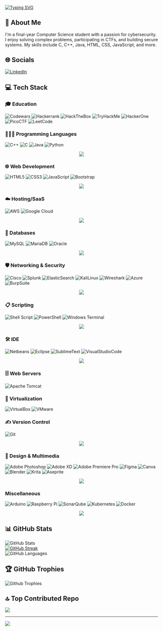 [![Typing SVG](https://readme-typing-svg.demolab.com?font=Bungee+Spice&pause=1000&center=true&vCenter=true&width=500&height=70&lines=+Hi+there%F0%9F%91%8B;I'm+Victor+Kravchuk+Vorkevych+)](https://git.io/typing-svg)
## 💫 About Me
I'm a final-year Computer Science student with a passion for cybersecurity. I enjoy solving complex problems, participating in CTFs, and building secure systems. My skills include C, C++, Java, HTML, CSS, JavaScript, and more.

## 🌐 Socials
[![LinkedIn](https://img.shields.io/badge/LinkedIn-%230077B5.svg?logo=linkedin&logoColor=white)](https://linkedin.com/in/victorkvorkevych) 

## 💻 Tech Stack

### 🎓 Education
![Codewars](https://img.shields.io/badge/Codewars-B1361E?style=for-the-badge&logo=codewars&logoColor=grey)
![Hackerrank](https://img.shields.io/badge/-Hackerrank-2EC866?style=for-the-badge&logo=HackerRank&logoColor=white)
![HackTheBox](https://img.shields.io/badge/-HackTheBox-%239FEF00?style=for-the-badge&logo=hackthebox&logoColor=white)
![TryHackMe](https://img.shields.io/badge/-TryHackMe-%23212C42?style=for-the-badge&logo=tryhackme&logoColor=white)
![HackerOne](https://img.shields.io/badge/-HackerOne-%23494649?style=for-the-badge&logo=hackerone&logoColor=white)
![PicoCTF](https://img.shields.io/badge/build-%20-gray?style=for-the-badge&logo=pandora&label=PicoCTF)
![LeetCode](https://img.shields.io/badge/-LeetCode-FFA116?style=for-the-badge&logo=LeetCode&logoColor=black)

### 👨🏻‍💻 Programming Languages
![C++](https://img.shields.io/badge/c++-%2300599C.svg?style=for-the-badge&logo=c%2B%2B&logoColor=white) 
![C](https://img.shields.io/badge/c-%2300599C.svg?style=for-the-badge&logo=c&logoColor=white) 
![Java](https://img.shields.io/badge/java-%23ED8B00.svg?style=for-the-badge&logo=openjdk&logoColor=white) 
![Python](https://img.shields.io/badge/python-3670A0?style=for-the-badge&logo=python&logoColor=ffdd54)
<p align="center">
  <a href="https://skillicons.dev">
    <img src="https://skillicons.dev/icons?i=c,cpp,java,py" />
  </a>
</p>

### 🌐 Web Development
![HTML5](https://img.shields.io/badge/html5-%23E34F26.svg?style=for-the-badge&logo=html5&logoColor=white) 
![CSS3](https://img.shields.io/badge/css3-%231572B6.svg?style=for-the-badge&logo=css3&logoColor=white) 
![JavaScript](https://img.shields.io/badge/javascript-%23323330.svg?style=for-the-badge&logo=javascript&logoColor=%23F7DF1E) 
![Bootstrap](https://img.shields.io/badge/bootstrap-%238511FA.svg?style=for-the-badge&logo=bootstrap&logoColor=white)
<p align="center">
  <a href="https://skillicons.dev">
    <img src="https://skillicons.dev/icons?i=html,css,js,bootstrap" />
  </a>
</p>

### ☁️ Hosting/SaaS
![AWS](https://img.shields.io/badge/AWS-%23FF9900.svg?style=for-the-badge&logo=amazon-aws&logoColor=white) 
![Google Cloud](https://img.shields.io/badge/GoogleCloud-%234285F4.svg?style=for-the-badge&logo=google-cloud&logoColor=white) 
<p align="center">
  <a href="https://skillicons.dev">
    <img src="https://skillicons.dev/icons?i=aws,gcp" />
  </a>
</p>

### 💾 Databases
![MySQL](https://img.shields.io/badge/mysql-4479A1.svg?style=for-the-badge&logo=mysql&logoColor=white) 
![MariaDB](https://img.shields.io/badge/MariaDB-003545?style=for-the-badge&logo=mariadb&logoColor=white) 
![Oracle](https://img.shields.io/badge/Oracle-F80000?style=for-the-badge&logo=oracle&logoColor=white)
<p align="center">
  <a href="https://go-skill-icons.vercel.app/">
    <img src="https://go-skill-icons.vercel.app/api/icons?i=mysql,oracle" />
  </a>
</p>


### 🛡️ Networking & Security
![Cisco](https://img.shields.io/badge/cisco-%23049fd9.svg?style=for-the-badge&logo=cisco&logoColor=black) 
![Splunk](https://img.shields.io/badge/splunk-%23000000.svg?style=for-the-badge&logo=splunk&logoColor=white)
![ElasticSearch](https://img.shields.io/badge/-ElasticSearch-005571?style=for-the-badge&logo=elasticsearch)
![KaliLinux](https://img.shields.io/badge/-Kali%20Linux-%23557C94?style=for-the-badge&logo=kalilinux&logoColor=white)
![Wireshark](https://img.shields.io/badge/-Wireshark-%231679A7?style=for-the-badge&logo=wireshark&logoColor=white)
![Azure](https://img.shields.io/badge/azure-%230072C6.svg?style=for-the-badge&logo=microsoftazure&logoColor=white)
![BurpSuite](https://img.shields.io/badge/burpsuite-FF6633?style=for-the-badge&logo=burpsuite&logoColor=white)
<p align="center">
  <a href="https://go-skill-icons.vercel.app/">
    <img src="https://go-skill-icons.vercel.app/api/icons?i=azure,elasticsearch,kali" />
  </a>
</p>

### 📋 Scripting
![Shell Script](https://img.shields.io/badge/shell_script-%23121011.svg?style=for-the-badge&logo=gnu-bash&logoColor=white) 
![PowerShell](https://img.shields.io/badge/PowerShell-%235391FE.svg?style=for-the-badge&logo=powershell&logoColor=white) 
![Windows Terminal](https://img.shields.io/badge/Windows%20Terminal-%234D4D4D.svg?style=for-the-badge&logo=windows-terminal&logoColor=white)
<p align="center">
  <a href="https://go-skill-icons.vercel.app/">
    <img src="https://go-skill-icons.vercel.app/api/icons?i=powershell,bash" />
  </a>
</p>

### 🛠️ IDE
![Netbeans](https://img.shields.io/badge/apache%20netbeans-1B6AC6?style=for-the-badge&logo=apache%20netbeans%20IDE&logoColor=white)
![Eclipse](https://img.shields.io/badge/Eclipse-2C2255?style=for-the-badge&logo=eclipse&logoColor=white)
![SublimeText](https://img.shields.io/badge/sublime_text-%23575757.svg?&style=for-the-badge&logo=sublime-text&logoColor=important)
![VisualStudioCode](https://img.shields.io/badge/Visual_Studio_Code-0078D4?style=for-the-badge&logo=visual%20studio%20code&logoColor=white)
<p align="center">
  <a href="https://go-skill-icons.vercel.app/">
    <img src="https://go-skill-icons.vercel.app/api/icons?i=vscode,sublime,eclipse" />
  </a>
</p>

### 🗄️ Web Servers
![Apache Tomcat](https://img.shields.io/badge/apache%20tomcat-%23F8DC75.svg?style=for-the-badge&logo=apache-tomcat&logoColor=black)

### 📲 Virtualization
![VirtualBox](https://img.shields.io/badge/VirtualBox-21416b?style=for-the-badge&logo=VirtualBox&logoColor=white)
![VMware](https://img.shields.io/badge/VMware-231f20?style=for-the-badge&logo=VMware&logoColor=white)

### ✍️ Version Control
![Git](https://img.shields.io/badge/git-%23F05033.svg?style=for-the-badge&logo=git&logoColor=white)
<p align="center">
  <a href="https://go-skill-icons.vercel.app/">
    <img src="https://go-skill-icons.vercel.app/api/icons?i=git" />
  </a>
</p>

### 🎨 Design & Multimedia
![Adobe Photoshop](https://img.shields.io/badge/adobe%20photoshop-%2331A8FF.svg?style=for-the-badge&logo=adobe%20photoshop&logoColor=white) 
![Adobe XD](https://img.shields.io/badge/Adobe%20XD-470137?style=for-the-badge&logo=Adobe%20XD&logoColor=#FF61F6)
![Adobe Premiere Pro](https://img.shields.io/badge/Adobe%20Premiere%20Pro-9999FF.svg?style=for-the-badge&logo=Adobe%20Premiere%20Pro&logoColor=white)
![Figma](https://img.shields.io/badge/figma-%23F24E1E.svg?style=for-the-badge&logo=figma&logoColor=white) 
![Canva](https://img.shields.io/badge/Canva-%2300C4CC.svg?style=for-the-badge&logo=Canva&logoColor=white) 
![Blender](https://img.shields.io/badge/blender-%23F5792A.svg?style=for-the-badge&logo=blender&logoColor=white) 
![Krita](https://img.shields.io/badge/Krita-203759?style=for-the-badge&logo=krita&logoColor=EEF37B) 
![Aseprite](https://img.shields.io/badge/Aseprite-FFFFFF?style=for-the-badge&logo=Aseprite&logoColor=#7D929E)
<p align="center">
  <a href="https://go-skill-icons.vercel.app/">
    <img src="https://go-skill-icons.vercel.app/api/icons?i=photoshop,xd,premiere,figma,canva,blender" />
  </a>
</p>

### Miscellaneous
![Arduino](https://img.shields.io/badge/-Arduino-00979D?style=for-the-badge&logo=Arduino&logoColor=white) 
![Raspberry Pi](https://img.shields.io/badge/-RaspberryPi-C51A4A?style=for-the-badge&logo=Raspberry-Pi) 
![SonarQube](https://img.shields.io/badge/SonarQube-black?style=for-the-badge&logo=sonarqube&logoColor=4E9BCD)
![Kubernetes](https://img.shields.io/badge/kubernetes-%23326ce5.svg?style=for-the-badge&logo=kubernetes&logoColor=white) 
![Docker](https://img.shields.io/badge/docker-%230db7ed.svg?style=for-the-badge&logo=docker&logoColor=white)
<p align="center">
  <a href="https://go-skill-icons.vercel.app/">
    <img src="https://go-skill-icons.vercel.app/api/icons?i=arduino,raspberrypi,kubernetes,docker" />
  </a>
</p>

## 📊 GitHub Stats
![GitHub Stats](https://github-readme-stats.vercel.app/api?username=vectorete&show_icons=true&theme=vision-friendly-dark&hide_border=true&bg_color=00000000)<br/>
[![GitHub Streak](https://streak-stats.demolab.com?user=vectorete&theme=rising-sun&hide_border=true&mode=weekly)](https://git.io/streak-stats)<br/>
![GitHub Languages](https://github-readme-stats.vercel.app/api/top-langs/?username=vectorete&theme=vision-friendly-dark&show_icons=true&hide_border=true&layout=compact&bg_color=00000000)

## 🏆 GitHub Trophies
![Github Trophies](https://github-profile-trophy.vercel.app/?username=vectorete&theme=monokai&no-frame=false&no-bg=true&margin-w=4)

## 🔝 Top Contributed Repo
![](https://github-contributor-stats.vercel.app/api?username=AndrewDongminYoo&limit=5&theme=vision-friendly-dark&combine_all_yearly_contributions=true)

---
[![](https://visitcount.itsvg.in/api?id=vectorete&icon=1&color=11)](https://visitcount.itsvg.in)
